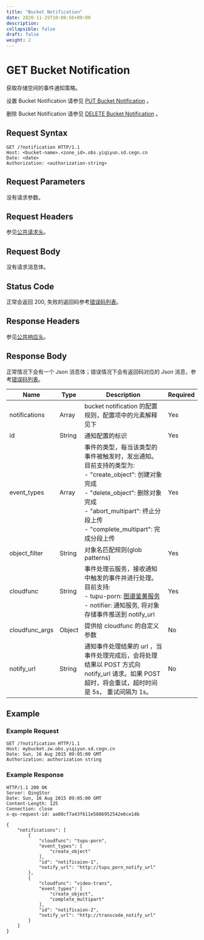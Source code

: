 ```yaml
---
title: "Bucket Notification"
date: 2020-11-25T10:08:56+09:00
description:
collapsible: false
draft: false
weight: 2
---
```


# GET Bucket Notification

获取存储空间的事件通知策略。

设置 Bucket Notification 请参见 [PUT Bucket Notification](../put_notification/) 。

删除 Bucket Notification 请参见 [DELETE Bucket Notification](../delete_notification) 。

## Request Syntax

```http
GET /?notification HTTP/1.1
Host: <bucket-name>.<zone_id>.obs.yiqiyun.sd.cegn.cn
Date: <date>
Authorization: <authorization-string>
```

## Request Parameters

没有请求参数。

## Request Headers

参见[公共请求头](../../../common_header/#请求头字段-request-header)。

## Request Body

没有请求消息体。

## Status Code

正常会返回 200,  失败的返回码参考[错误码列表](../../../error_code/)。

## Response Headers

参见[公共响应头](../../../common_header/#响应头字段-request-header)。

## Response Body

正常情况下会有一个 Json 消息体；错误情况下会有返回码对应的 Json 消息，参考[错误码列表](../../../error_code/)。

| Name | Type | Description | Required |
| - | - | - | - |
| notifications | Array | bucket notification 的配置规则，配置项中的元素解释见下 |  Yes |
| id | String | 通知配置的标识 | Yes |
| event_types | Array | 事件的类型，每当该类型的事件被触发时，发出通知。<br> 目前支持的类型为: <br> - "create_object": 创建对象完成 <br> - "delete_object": 删除对象完成 <br> - "abort_multipart": 终止分段上传 <br> - "complete_multipart": 完成分段上传 | Yes |
| object_filter | String | 对象名匹配规则(glob patterns) | Yes |
| cloudfunc | String | 事件处理云服务，接收通知中触发的事件并进行处理。目前支持: <br> - tupu-porn: [图谱鉴黄服务]() <br> - notifier: 通知服务, 将对象存储事件推送到 notify_url | Yes |
| cloudfunc_args | Object | 提供给 cloudfunc 的自定义参数 | No |
| notify_url | String | 通知事件处理结果的 url ，当事件处理完成后，会将处理结果以 POST 方式向 notify_url 请求。如果 POST 超时，将会重试，超时时间是 5s， 重试间隔为 1s。| No |

## Example

### Example Request

```http
GET /?notification HTTP/1.1
Host: mybucket.zw.obs.yiqiyun.sd.cegn.cn
Date: Sun, 16 Aug 2015 09:05:00 GMT
Authorization: authorization string
```

### Example Response

```http
HTTP/1.1 200 OK
Server: QingStor
Date: Sun, 16 Aug 2015 09:05:00 GMT
Content-Length: 125
Connection: close
x-qs-request-id: aa08cf7a43f611e5886952542e6ce14b

{
    "notifications": [
        {
            "cloudfunc": "tupu-porn",
            "event_types": [
                "create_object"
            ],
            "id": "notificaion-1",
            "notify_url": "http://tupu_porn_notify_url"
        },
        {
            "cloudfunc": "video-trans",
            "event_types": [
                "create_object",
                "complete_multipart"
            ],
            "id": "notificaion-2",
            "notify_url": "http://transcode_notify_url"
        }
    ]
}
```
